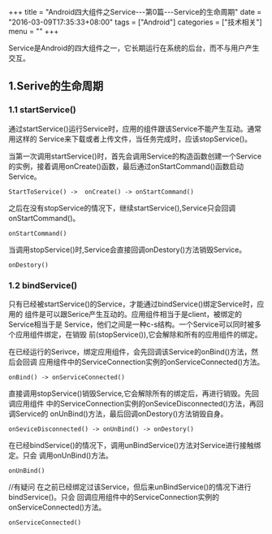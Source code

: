 +++
title = "Android四大组件之Service---第0篇---Service的生命周期"
date = "2016-03-09T17:35:33+08:00"
tags = ["Android"]
categories = ["技术相关"]
menu = ""
+++

Service是Android的四大组件之一，它长期运行在系统的后台，而不与用户产生交互。

<!--more-->

## 1.Serive的生命周期
### 1.1 startService()
通过startService()运行Service时，应用的组件跟该Service不能产生互动。通常用这样的
Service来下载或者上传文件，当任务完成时，应该stopService()。

当第一次调用startService()时，首先会调用Service的构造函数创建一个Service
的实例，接着调用onCreate()函数，最后通过onStartCommand()函数启动Service。

    StartToService() ->  onCreate() -> onStartCommand()

之后在没有stopService的情况下，继续startService(),Service只会回调
onStartCommand()。

    onStartCommand()

当调用stopService()时,Service会直接回调onDestory()方法销毁Service。

    onDestory()

### 1.2 bindService()
只有已经被startService()的Service，才能通过bindService()绑定Service时，应用的
组件是可以跟Serice产生互动的。应用组件相当于是client，被绑定的Service相当于是
Service，他们之间是一种c-s结构。一个Service可以同时被多个应用组件绑定，在销毁
前(stopService()),它会解除和所有的应用组件的绑定。

在已经运行的Serivce，绑定应用组件，会先回调该Service的onBind()方法，然后会回调
应用组件中的ServiceConnection实例的onServiceConnected()方法。

    onBind() -> onServiceConnected()

直接调用stopService()销毁Service,它会解除所有的绑定后，再进行销毁。先回调应用组件
中的ServiceConnection实例的onSeviceDisconnected()方法，再回调Service的
onUnBind()方法，最后回调onDestory()方法销毁自身。

    onSeviceDisconnected() -> onUnBind() -> onDestory()

在已经bindService()的情况下，调用unBindService()方法对Service进行接触绑定。只会
调用onUnBind()方法。

    onUnBind()

//有疑问
在之前已经绑定过该Service，但后来unBindService()的情况下进行bindService()。只会
回调应用组件中的ServiceConnection实例的onServiceConnected()方法。

    onServiceConnected()
